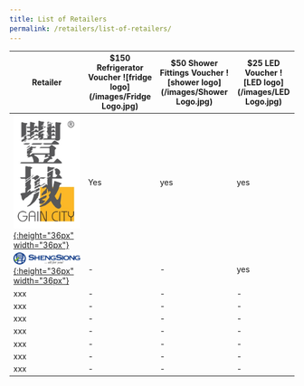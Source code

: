 ```yaml
---
title: List of Retailers
permalink: /retailers/list-of-retailers/
---
```


|Retailer| $150 Refrigerator Voucher ![fridge logo](/images/Fridge Logo.jpg)  | $50 Shower Fittings Voucher ![shower logo](/images/Shower Logo.jpg) | $25 LED Voucher ![LED logo](/images/LED Logo.jpg)
|--|--|--|--|
| [![Gaincity](/images/Gaincity.jpg){:height="36px" width="36px"}](https://www.gaincity.com/customer-service/store-locations) | Yes |yes|yes
| [![shengsiong](/images/Shengsiong.JPG){:height="36px" width="36px"}](https://corporate.shengsiong.com.sg/store-locator/) |-|-|yes|
|xxx|-|-|-
|xxx|-|-|-
|xxx|-|-|-
|xxx|-|-|-
|xxx|-|-|-
|xxx|-|-|-
|xxx|-|-|-
